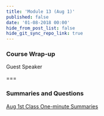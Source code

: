 ```yaml
---
title: 'Module 13 (Aug 1)'
published: false
date: '01-08-2018 00:00'
hide_from_post_list: false
hide_git_sync_repo_link: true
---
```


### Course Wrap-up
Guest Speaker

===

### Summaries and Questions  
[Aug 1st Class One-minute Summaries](https://sso.canvaslms.com/courses/1413912/assignments/9519527)

